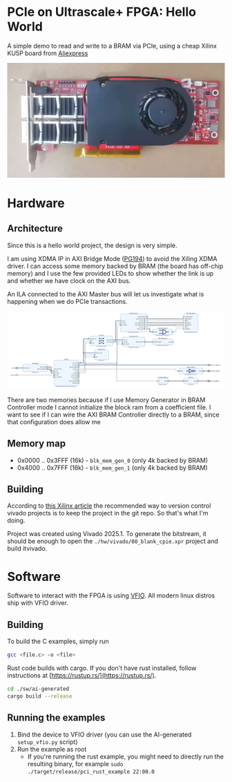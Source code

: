 PCIe on Ultrascale+ FPGA: Hello World
=====================================

A simple demo to read and write to a BRAM via PCIe, using a cheap Xilinx KU5P board from [Aliexpress](https://www.aliexpress.com/item/4001302554837.html)

![Aliexpress Kintex UltraScale+ board](./docs/imgs/aliexpress_ku5p.jpg)

# Hardware

## Architecture

Since this is a hello world project, the design is very simple.

I am using XDMA IP in AXI Bridge Mode ([PG194](https://docs.amd.com/r/en-US/pg194-axi-bridge-pcie-gen3/Introduction)) to avoid the Xiling XDMA driver.
I can access some memory backed by BRAM (the board has off-chip memory) and I use the few provided LEDs to show whether the link is up and whether we have clock on the AXI bus.

An ILA connected to the AXI Master bus will let us investigate what is happening when we do PCIe transactions.

![Block Diagram](./docs/imgs/block.svg)

There are two memories because if I use Memory Generator in BRAM Controller mode I cannot initialize the block ram from a coefficient file. I want to see if I can wire the AXI BRAM Controller directly to a BRAM, since that configuration does allow me 

## Memory map
- 0x0000 .. 0x3FFF (16k) - `blk_mem_gen_0` (only 4k backed by BRAM)
- 0x4000 .. 0x7FFF (16k) - `blk_mem_gen_1` (only 4k backed by BRAM)

## Building

According to [this Xilinx article](https://adaptivesupport.amd.com/s/article/Revision-Control-with-a-Vivado-Project?language=en_US) the recommended way to version control vivado projects is to keep the project in the git repo. So that's what I'm doing.

Project was created using Vivado 2025.1. To generate the bitstream, it should be enough to open the `./hw/vivado/00_blank_cpie.xpr` project and build itvivado.

# Software

Software to interact with the FPGA is using [VFIO](https://docs.kernel.org/driver-api/vfio.html). All modern linux distros ship with VFIO driver.

## Building

To build the C examples, simply run

```bash
gcc <file.c> -o <file>
```

Rust code builds with cargo. If you don't have rust installed, follow instructions at [https://rustup.rs/](https://rustup.rs/).

```bash
cd ./sw/ai-generated
cargo build --release
```

## Running the examples

1. Bind the device to VFIO driver (you can use the AI-generated `setup_vfio.py` script)
1. Run the example as root
    - If you're running the rust example, you might need to directly run the resulting binary, for example `sudo ./target/release/pci_rust_example 22:00.0`
